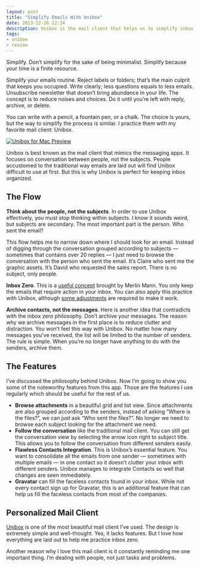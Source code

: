 ```yaml
---
layout: post
title: "Simplify Emails With Unibox"
date: 2013-12-26 12:24
description: Unibox is the mail client that helps us to simplify inbox and remember the most important element in emails. It’s the people.
tags:
- unibox
- review
---
```


Simplify. Don’t simplify for the sake of being minimalist. Simplify because your time is a finite resource.

<!--more-->

Simplify your emails routine.  Reject labels or folders; that’s the main culprit that keeps you occupied. Write clearly; less questions equals to less emails. Unsubscribe newsletter that doesn’t bring abundance in your life. The concept is to reduce noises and choices. Do it until you’re left with reply, archive, or delete.

You can write with a pencil, a fountain pen, or a chalk. The choice is yours, but the way to simplify the process is similar.  I practice them with my favorite mail client: Unibox.

[ ![Unibox for Mac Preview][img] ](http://images.sayzlim.net/2013/12/unibox_preview.jpg "Unibox for Mac Preview")

[img]: http://images.sayzlim.net/2013/12/unibox_preview.jpg "Unibox for Mac Preview"

Unibox is best known as the mail client that mimics the messaging apps. It focuses on conversation between people, not the subjects. People accustomed to the traditional way emails are laid out will find Unibox difficult to use at first. But this is why Unibox is perfect for keeping inbox organized.

## The Flow
**Think about the people, not the subjects**. In order to use Unibox effectively, you must stop thinking within subjects. I know it sounds weird, but subjects are secondary. The most important part is the person. Who sent the email?

This flow helps me to narrow down where I should look for an email. Instead of digging through the conversation grouped according to subjects — sometimes that contains over 20 replies — I just need to browse the conversation with the person who sent the email. It’s Claire who sent me the graphic assets. It’s David who requested the sales report. There is no subject, only people.

**Inbox Zero**. This is a [useful concept][6342-001] brought by Merlin Mann. You only keep the emails that require action in your inbox. You can also apply this practice with Unibox, although [some adjustments][6342-002] are required to make it work.

**Archive contacts, not the messages**. Here is another idea that contradicts with the inbox zero philosophy. Don’t archive your messages. The reason why we archive messages in the first place is to reduce clutter and distraction. You won’t feel this way with Unibox. No matter how many messages you’ve received, the list will be limited to the number of senders. The rule is simple. When you’re no longer have anything to do with the senders, archive them.

## The Features
I’ve discussed the philosophy behind Unibox. Now I’m going to show you some of the noteworthy features from this app. Those are the features I use regularly which should be useful for the rest of us.

- **Browse attachments** in a beautiful grid and list view.  Since attachments are also grouped according to the senders, instead of asking “Where is the files?”, we can just ask “Who sent the files?”. No longer we need to browse each subject looking for the attachment we need.
- **Follow the conversation** like the traditional mail client. You can still get the conversation view  by selecting the arrow icon right to subject title. This allows you to follow the conversation from different senders easily.
- **Flawless Contacts Integration**. This is Unibox’s essential feature. You want to consolidate all the emails from one sender — sometimes with multiple emails — in one contact so it doesn’t clutter your inbox with different senders. Unibox manages to integrate Contacts so well that changes are seen immediately.
- **Gravatar** can fill the faceless contacts found in your inbox. While not every contact sign up for Gravatar, this is an additional feature that can help us fill the faceless contacts from most of the companies.

## Personalized Mail Client
[Unibox][6342-003] is one of the most beautiful mail client I’ve used. The design is extremely simple and well-thought. Yes, it lacks features. But I love how everything are laid out to help me practice inbox zero.

Another reason why I love this mail client is it constantly reminding me one important thing. I’m dealing with people, not just tasks and problems.

[6342-001]: http://inboxzero.com/ "Inbox Zero"
[6342-002]: http://www.uniboxapp.com/faq/organizing-emails/inbox-zero "Inbox Zero - Organizing Emails - FAQs - Unibox"
[6342-003]: https://itunes.apple.com/us/app/unibox/id702816521?mt=12&uo=4&at=11ld6n&ct=unibox "Unibox"
